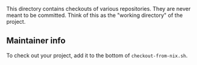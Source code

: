 This directory contains checkouts of various repositories.
They are never meant to be committed.
Think of this as the "working directory" of the project.

## Maintainer info

To check out your project, add it to the bottom of `checkout-from-nix.sh`.
